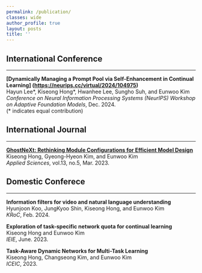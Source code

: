 ```yaml
---
permalink: /publication/
classes: wide
author_profile: true
layout: posts
title: ''
---
```


## International Conference
___
**[Dynamically Managing a Prompt Pool via Self-Enhancement in Continual Learning] (https://neurips.cc/virtual/2024/104975)<br>**
Hayun Lee\*, Kiseong Hong\*, Hwanhee Lee, Sungho Suh, and Eunwoo Kim<br>
*Conference on Neural Information Processing Systems (NeurIPS) Workshop on Adaptive Foundation Models*, Dec. 2024.<br>
(\* indicates equal contribution)

## International Journal
___
**[GhostNeXt: Rethinking Module Configurations for Efficient Model Design](https://www.mdpi.com/2076-3417/13/5/3301)<br>**
Kiseong Hong, Gyeong-Hyeon Kim, and Eunwoo Kim<br>
*Applied Sciences*, vol.13, no.5, Mar. 2023.


## Domestic Conferece
___
**Information filters for video and natural language understanding<br>**
Hyunjoon Koo, JungKyoo Shin, Kiseong Hong, and Eunwoo Kim<br>
*KRoC*, Feb. 2024.


**Exploration of task-specific network quota for continual learning<br>**
Kiseong Hong and Eunwoo Kim<br>
*IEIE*, June. 2023.


**Task-Aware Dynamic Networks for Multi-Task Learning<br>**
Kiseong Hong, Changseong Kim, and Eunwoo Kim<br>
*ICEIC*, 2023.

